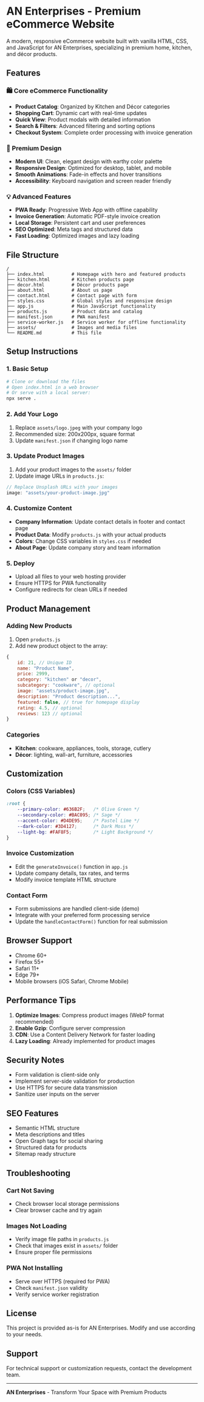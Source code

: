 # AN Enterprises - Premium eCommerce Website

A modern, responsive eCommerce website built with vanilla HTML, CSS, and JavaScript for AN Enterprises, specializing in premium home, kitchen, and décor products.

## Features

### 🛍️ Core eCommerce Functionality
- **Product Catalog**: Organized by Kitchen and Décor categories
- **Shopping Cart**: Dynamic cart with real-time updates
- **Quick View**: Product modals with detailed information
- **Search & Filters**: Advanced filtering and sorting options
- **Checkout System**: Complete order processing with invoice generation

### 🎨 Premium Design
- **Modern UI**: Clean, elegant design with earthy color palette
- **Responsive Design**: Optimized for desktop, tablet, and mobile
- **Smooth Animations**: Fade-in effects and hover transitions
- **Accessibility**: Keyboard navigation and screen reader friendly

### 💡 Advanced Features
- **PWA Ready**: Progressive Web App with offline capability
- **Invoice Generation**: Automatic PDF-style invoice creation
- **Local Storage**: Persistent cart and user preferences
- **SEO Optimized**: Meta tags and structured data
- **Fast Loading**: Optimized images and lazy loading

## File Structure

```
/
├── index.html          # Homepage with hero and featured products
├── kitchen.html        # Kitchen products page
├── decor.html          # Décor products page  
├── about.html          # About us page
├── contact.html        # Contact page with form
├── styles.css          # Global styles and responsive design
├── app.js              # Main JavaScript functionality
├── products.js         # Product data and catalog
├── manifest.json       # PWA manifest
├── service-worker.js   # Service worker for offline functionality
├── assets/             # Images and media files
└── README.md           # This file
```

## Setup Instructions

### 1. Basic Setup
```bash
# Clone or download the files
# Open index.html in a web browser
# Or serve with a local server:
npx serve .
```

### 2. Add Your Logo
1. Replace `assets/logo.jpeg` with your company logo
2. Recommended size: 200x200px, square format
3. Update `manifest.json` if changing logo name

### 3. Update Product Images
1. Add your product images to the `assets/` folder
2. Update image URLs in `products.js`:
```javascript
// Replace Unsplash URLs with your images
image: "assets/your-product-image.jpg"
```

### 4. Customize Content
- **Company Information**: Update contact details in footer and contact page
- **Product Data**: Modify `products.js` with your actual products
- **Colors**: Change CSS variables in `styles.css` if needed
- **About Page**: Update company story and team information

### 5. Deploy
- Upload all files to your web hosting provider
- Ensure HTTPS for PWA functionality
- Configure redirects for clean URLs if needed

## Product Management

### Adding New Products
1. Open `products.js`
2. Add new product object to the array:
```javascript
{
    id: 21, // Unique ID
    name: "Product Name",
    price: 2999,
    category: "kitchen" or "decor",
    subcategory: "cookware", // optional
    image: "assets/product-image.jpg",
    description: "Product description...",
    featured: false, // true for homepage display
    rating: 4.5, // optional
    reviews: 123 // optional
}
```

### Categories
- **Kitchen**: cookware, appliances, tools, storage, cutlery
- **Décor**: lighting, wall-art, furniture, accessories

## Customization

### Colors (CSS Variables)
```css
:root {
    --primary-color: #636B2F;   /* Olive Green */
    --secondary-color: #BAC095; /* Sage */
    --accent-color: #D4DE95;    /* Pastel Lime */
    --dark-color: #3D4127;      /* Dark Moss */
    --light-bg: #FAF8F5;        /* Light Background */
}
```

### Invoice Customization
- Edit the `generateInvoice()` function in `app.js`
- Update company details, tax rates, and terms
- Modify invoice template HTML structure

### Contact Form
- Form submissions are handled client-side (demo)
- Integrate with your preferred form processing service
- Update the `handleContactForm()` function for real submission

## Browser Support
- Chrome 60+
- Firefox 55+
- Safari 11+
- Edge 79+
- Mobile browsers (iOS Safari, Chrome Mobile)

## Performance Tips
1. **Optimize Images**: Compress product images (WebP format recommended)
2. **Enable Gzip**: Configure server compression
3. **CDN**: Use a Content Delivery Network for faster loading
4. **Lazy Loading**: Already implemented for product images

## Security Notes
- Form validation is client-side only
- Implement server-side validation for production
- Use HTTPS for secure data transmission
- Sanitize user inputs on the server

## SEO Features
- Semantic HTML structure
- Meta descriptions and titles
- Open Graph tags for social sharing
- Structured data for products
- Sitemap ready structure

## Troubleshooting

### Cart Not Saving
- Check browser local storage permissions
- Clear browser cache and try again

### Images Not Loading
- Verify image file paths in `products.js`
- Check that images exist in `assets/` folder
- Ensure proper file permissions

### PWA Not Installing
- Serve over HTTPS (required for PWA)
- Check `manifest.json` validity
- Verify service worker registration

## License
This project is provided as-is for AN Enterprises. Modify and use according to your needs.

## Support
For technical support or customization requests, contact the development team.

---

**AN Enterprises** - Transform Your Space with Premium Products